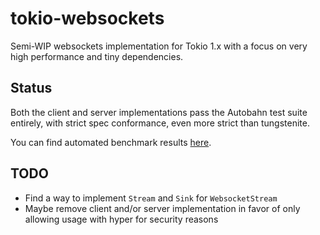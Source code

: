 # tokio-websockets

Semi-WIP websockets implementation for Tokio 1.x with a focus on very high performance and tiny dependencies.

## Status

Both the client and server implementations pass the Autobahn test suite entirely, with strict spec conformance, even more strict than tungstenite.

You can find automated benchmark results [here](https://gelbpunkt.github.io/tokio-websockets/index.html).

## TODO

- Find a way to implement `Stream` and `Sink` for `WebsocketStream`
- Maybe remove client and/or server implementation in favor of only allowing usage with hyper for security reasons
